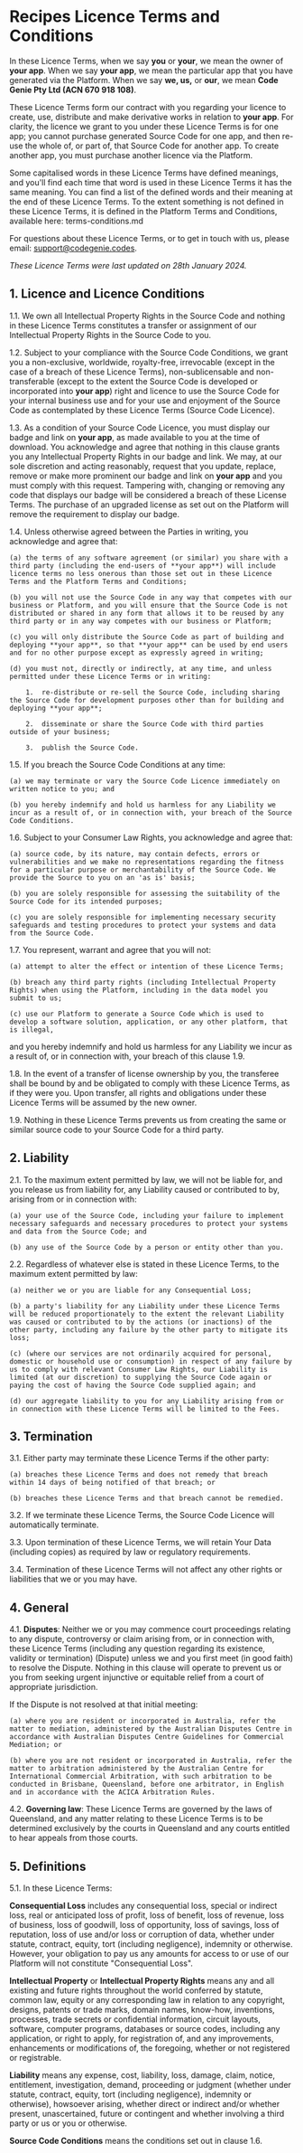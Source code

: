 # Recipes Licence Terms and Conditions

In these Licence Terms, when we say **you** or **your**, we mean the owner of **your app**. When we say **your app**, we mean the particular app that you have generated via the Platform. When we say **we, us,** or **our**, we mean **Code Genie Pty Ltd (ACN 670 918 108)**.

These Licence Terms form our contract with you regarding your licence to create, use, distribute and make derivative works in relation to **your app**. For clarity, the licence we grant to you under these Licence Terms is for one app; you cannot purchase generated Source Code for one app, and then re-use the whole of, or part of, that Source Code for another app. To create another app, you must purchase another licence via the Platform.

Some capitalised words in these Licence Terms have defined meanings, and you'll find each time that word is used in these Licence Terms it has the same meaning. You can find a list of the defined words and their meaning at the end of these Licence Terms. To the extent something is not defined in these Licence Terms, it is defined in the Platform Terms and Conditions, available here: terms-conditions.md

For questions about these Licence Terms, or to get in touch with us, please email: support@codegenie.codes.

_These Licence Terms were last updated on 28th January 2024._

## 1. Licence and Licence Conditions

1.1. We own all Intellectual Property Rights in the Source Code and nothing in these Licence Terms constitutes a transfer or assignment of our Intellectual Property Rights in the Source Code to you.

1.2. Subject to your compliance with the Source Code Conditions, we grant you a non-exclusive, worldwide, royalty-free, irrevocable (except in the case of a breach of these Licence Terms), non-sublicensable and non-transferable (except to the extent the Source Code is developed or incorporated into **your app**) right and licence to use the Source Code for your internal business use and for your use and enjoyment of the Source Code as contemplated by these Licence Terms (Source Code Licence).

1.3. As a condition of your Source Code Licence, you must display our badge and link on **your app**, as made available to you at the time of download. You acknowledge and agree that nothing in this clause grants you any Intellectual Property Rights in our badge and link. We may, at our sole discretion and acting reasonably, request that you update, replace, remove or make more prominent our badge and link on **your app** and you must comply with this request. Tampering with, changing or removing any code that displays our badge will be considered a breach of these License Terms. The purchase of an upgraded license as set out on the Platform will remove the requirement to display our badge.

1.4. Unless otherwise agreed between the Parties in writing, you acknowledge and agree that:

    (a) the terms of any software agreement (or similar) you share with a third party (including the end-users of **your app**) will include licence terms no less onerous than those set out in these Licence Terms and the Platform Terms and Conditions;

    (b) you will not use the Source Code in any way that competes with our business or Platform, and you will ensure that the Source Code is not distributed or shared in any form that allows it to be reused by any third party or in any way competes with our business or Platform;

    (c) you will only distribute the Source Code as part of building and deploying **your app**, so that **your app** can be used by end users and for no other purpose except as expressly agreed in writing;

    (d) you must not, directly or indirectly, at any time, and unless permitted under these Licence Terms or in writing:

        1.  re-distribute or re-sell the Source Code, including sharing the Source Code for development purposes other than for building and deploying **your app**;

        2.  disseminate or share the Source Code with third parties outside of your business;

        3.  publish the Source Code.

1.5. If you breach the Source Code Conditions at any time:

    (a) we may terminate or vary the Source Code Licence immediately on written notice to you; and

    (b) you hereby indemnify and hold us harmless for any Liability we incur as a result of, or in connection with, your breach of the Source Code Conditions.

1.6. Subject to your Consumer Law Rights, you acknowledge and agree that:

    (a) source code, by its nature, may contain defects, errors or vulnerabilities and we make no representations regarding the fitness for a particular purpose or merchantability of the Source Code. We provide the Source to you on an 'as is' basis;

    (b) you are solely responsible for assessing the suitability of the Source Code for its intended purposes;

    (c) you are solely responsible for implementing necessary security safeguards and testing procedures to protect your systems and data from the Source Code.

1.7. You represent, warrant and agree that you will not:

    (a) attempt to alter the effect or intention of these Licence Terms;

    (b) breach any third party rights (including Intellectual Property Rights) when using the Platform, including in the data model you submit to us;

    (c) use our Platform to generate a Source Code which is used to develop a software solution, application, or any other platform, that is illegal,

and you hereby indemnify and hold us harmless for any Liability we incur as a result of, or in connection with, your breach of this clause 1.9.

1.8. In the event of a transfer of license ownership by you, the transferee shall be bound by and be obligated to comply with these Licence Terms, as if they were you. Upon transfer, all rights and obligations under these Licence Terms will be assumed by the new owner.

1.9. Nothing in these Licence Terms prevents us from creating the same or similar source code to your Source Code for a third party.

## 2. Liability

2.1. To the maximum extent permitted by law, we will not be liable for, and you release us from liability for, any Liability caused or contributed to by, arising from or in connection with:

    (a) your use of the Source Code, including your failure to implement necessary safeguards and necessary procedures to protect your systems and data from the Source Code; and

    (b) any use of the Source Code by a person or entity other than you.

2.2. Regardless of whatever else is stated in these Licence Terms, to the maximum extent permitted by law:

    (a) neither we or you are liable for any Consequential Loss;

    (b) a party's liability for any Liability under these Licence Terms will be reduced proportionately to the extent the relevant Liability was caused or contributed to by the actions (or inactions) of the other party, including any failure by the other party to mitigate its loss;

    (c) (where our services are not ordinarily acquired for personal, domestic or household use or consumption) in respect of any failure by us to comply with relevant Consumer Law Rights, our Liability is limited (at our discretion) to supplying the Source Code again or paying the cost of having the Source Code supplied again; and

    (d) our aggregate liability to you for any Liability arising from or in connection with these Licence Terms will be limited to the Fees.

## 3. Termination

3.1. Either party may terminate these Licence Terms if the other party:

    (a) breaches these Licence Terms and does not remedy that breach within 14 days of being notified of that breach; or

    (b) breaches these Licence Terms and that breach cannot be remedied.

3.2. If we terminate these Licence Terms, the Source Code Licence will automatically terminate.

3.3. Upon termination of these Licence Terms, we will retain Your Data (including copies) as required by law or regulatory requirements.

3.4. Termination of these Licence Terms will not affect any other rights or liabilities that we or you may have.

## 4. General

4.1. **Disputes**: Neither we or you may commence court proceedings relating to any dispute, controversy or claim arising from, or in connection with, these Licence Terms (including any question regarding its existence, validity or termination) (Dispute) unless we and you first meet (in good faith) to resolve the Dispute. Nothing in this clause will operate to prevent us or you from seeking urgent injunctive or equitable relief from a court of appropriate jurisdiction.

If the Dispute is not resolved at that initial meeting:

    (a) where you are resident or incorporated in Australia, refer the matter to mediation, administered by the Australian Disputes Centre in accordance with Australian Disputes Centre Guidelines for Commercial Mediation; or

    (b) where you are not resident or incorporated in Australia, refer the matter to arbitration administered by the Australian Centre for International Commercial Arbitration, with such arbitration to be conducted in Brisbane, Queensland, before one arbitrator, in English and in accordance with the ACICA Arbitration Rules.

4.2. **Governing law**: These Licence Terms are governed by the laws of Queensland, and any matter relating to these Licence Terms is to be determined exclusively by the courts in Queensland and any courts entitled to hear appeals from those courts.

## 5. Definitions

5.1. In these Licence Terms:

**Consequential Loss** includes any consequential loss, special or indirect loss, real or anticipated loss of profit, loss of benefit, loss of revenue, loss of business, loss of goodwill, loss of opportunity, loss of savings, loss of reputation, loss of use and/or loss or corruption of data, whether under statute, contract, equity, tort (including negligence), indemnity or otherwise. However, your obligation to pay us any amounts for access to or use of our Platform will not constitute "Consequential Loss".

**Intellectual Property** or **Intellectual Property Rights** means any and all existing and future rights throughout the world conferred by statute, common law, equity or any corresponding law in relation to any copyright, designs, patents or trade marks, domain names, know-how, inventions, processes, trade secrets or confidential information, circuit layouts, software, computer programs, databases or source codes, including any application, or right to apply, for registration of, and any improvements, enhancements or modifications of, the foregoing, whether or not registered or registrable.

**Liability** means any expense, cost, liability, loss, damage, claim, notice, entitlement, investigation, demand, proceeding or judgment (whether under statute, contract, equity, tort (including negligence), indemnity or otherwise), howsoever arising, whether direct or indirect and/or whether present, unascertained, future or contingent and whether involving a third party or us or you or otherwise.

**Source Code Conditions** means the conditions set out in clause 1.6.
